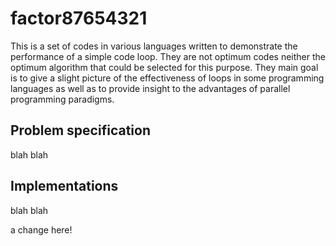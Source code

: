 factor87654321
==============

This is a set of codes in various languages written to demonstrate the performance of a simple code loop. They are not optimum codes neither the optimum algorithm that could be selected for this purpose. They main goal is to give a slight picture of the effectiveness of loops in some programming languages as well as to provide insight to the advantages of parallel programming paradigms.


Problem specification
--------------

blah blah

Implementations
--------------

blah blah

a change here!

